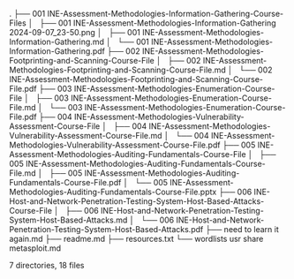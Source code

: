 .
├── 001 INE-Assessment-Methodologies-Information-Gathering-Course-Files
│   ├── 001 INE-Assessment-Methodologies-Information-Gathering 2024-09-07_23-50.png
│   ├── 001 INE-Assessment-Methodologies-Information-Gathering.md
│   └── 001 INE-Assessment-Methodologies-Information-Gathering.pdf
├── 002 INE-Assessment-Methodologies-Footprinting-and-Scanning-Course-File
│   ├── 002 INE-Assessment-Methodologies-Footprinting-and-Scanning-Course-File.md
│   └── 002 INE-Assessment-Methodologies-Footprinting-and-Scanning-Course-File.pdf
├── 003 INE-Assessment-Methodologies-Enumeration-Course-File
│   ├── 003 INE-Assessment-Methodologies-Enumeration-Course-File.md
│   └── 003 INE-Assessment-Methodologies-Enumeration-Course-File.pdf
├── 004 INE-Assessment-Methodologies-Vulnerability-Assessment-Course-File
│   ├── 004 INE-Assessment-Methodologies-Vulnerability-Assessment-Course-File.md
│   └── 004 INE-Assessment-Methodologies-Vulnerability-Assessment-Course-File.pdf
├── 005 INE-Assessment-Methodologies-Auditing-Fundamentals-Course-File
│   ├── 005 INE-Assessment-Methodologies-Auditing-Fundamentals-Course-File.md
│   ├── 005 INE-Assessment-Methodologies-Auditing-Fundamentals-Course-File.pdf
│   └── 005 INE-Assessment-Methodologies-Auditing-Fundamentals-Course-File.pptx
├── 006 INE-Host-and-Network-Penetration-Testing-System-Host-Based-Attacks-Course-File
│   ├── 006 INE-Host-and-Network-Penetration-Testing-System-Host-Based-Attacks.md
│   └── 006 INE-Host-and-Network-Penetration-Testing-System-Host-Based-Attacks.pdf
├── need to learn it again.md
├── readme.md
├── resources.txt
└── wordlists usr share metasploit.md

7 directories, 18 files
